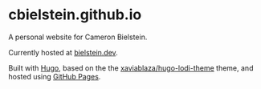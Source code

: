 # cbielstein.github.io

A personal website for Cameron Bielstein.

Currently hosted at [bielstein.dev](https://bielstein.dev).

Built with [Hugo](https://gohugo.io/), based on the the [xaviablaza/hugo-lodi-theme](https://github.com/xaviablaza/hugo-lodi-theme) theme, and hosted using [GitHub Pages](https://pages.github.com/).
